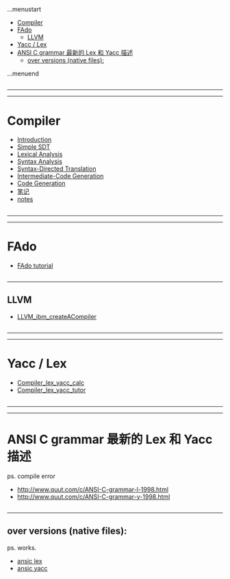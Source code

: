 ...menustart

 - [Compiler](#3bb7c24fcd6eb6468ddc51ea1dfdcee5)
 - [FAdo](#c5aa04468d09d5a81babc195e447e3d2)
     - [LLVM](#66a0128ad08b2053e4809e07fe05728c)
 - [Yacc / Lex](#ecef701cf8281ee7177e68fb367afa0f)
 - [ANSI C grammar 最新的 Lex 和 Yacc 描述](#871dc0b519dec2791e731a2658e723ce)
     - [over versions (native files):](#9f02cabfdaf25d406be6bf2cdf4ee4a5)

...menuend


<h2 id="3bb7c24fcd6eb6468ddc51ea1dfdcee5"></h2>

-----
-----

# Compiler

 - [Introduction](https://github.com/mebusy/notes/blob/master/dev_notes/Compiler_Introduction.md)
 - [Simple SDT](https://github.com/mebusy/notes/blob/master/dev_notes/Compiler_2_SimpleSyntax_Directed_Translator.md)
 - [Lexical Analysis](https://github.com/mebusy/notes/blob/master/dev_notes/Compiler3_LexicalAnalysis.md)
 - [Syntax Analysis](https://github.com/mebusy/notes/blob/master/dev_notes/Compiler4_SyntaxAnalysis.md)
 - [Syntax-Directed Translation](https://github.com/mebusy/notes/blob/master/dev_notes/Compiler5_SyntaxDirectedTranslation.md) 
 - [Intermediate-Code Generation](https://github.com/mebusy/notes/blob/master/dev_notes/Compiler6_IntermediateCodeGeneration.md)
 - [Code Generation](https://github.com/mebusy/notes/blob/master/dev_notes/Compiler8_CodeGeneration.md)
 - [笔记](https://github.com/mebusy/notes/blob/master/dev_notes/Compiler_Notes.md)
 - [notes](https://github.com/mebusy/notes/blob/master/dev_notes/compiler_2nd_note.md)


<h2 id="c5aa04468d09d5a81babc195e447e3d2"></h2>

-----
-----

# FAdo 

 - [FAdo tutorial](https://github.com/mebusy/notes/blob/master/dev_notes/FAdo_tutorial.md)


<h2 id="66a0128ad08b2053e4809e07fe05728c"></h2>

-----

## LLVM

 - [LLVM_ibm_createACompiler](https://github.com/mebusy/notes/blob/master/dev_notes/LLVM_ibm_createACompiler.md)


<h2 id="ecef701cf8281ee7177e68fb367afa0f"></h2>

-----
-----

# Yacc / Lex

 - [Compiler_lex_yacc_calc](https://github.com/mebusy/notes/blob/master/dev_notes/Compiler_lex_yacc_calc.md)
 - [Compiler_lex_yacc_tutor](https://github.com/mebusy/notes/blob/master/dev_notes/Compiler_lex_yacc_tutor.md)
 

<h2 id="871dc0b519dec2791e731a2658e723ce"></h2>

-----
-----

# ANSI C grammar 最新的 Lex 和 Yacc 描述

ps. compile error

 - http://www.quut.com/c/ANSI-C-grammar-l-1998.html
 - http://www.quut.com/c/ANSI-C-grammar-y-1998.html

<h2 id="9f02cabfdaf25d406be6bf2cdf4ee4a5"></h2>

-----

## over versions (native files):

ps. works.

 - [ansic lex](https://github.com/mebusy/notes/blob/master/dev_notes/ansic_lex_yacc/ansic.l)
 - [ansic yacc](https://github.com/mebusy/notes/blob/master/dev_notes/ansic_lex_yacc/ansic.y)


